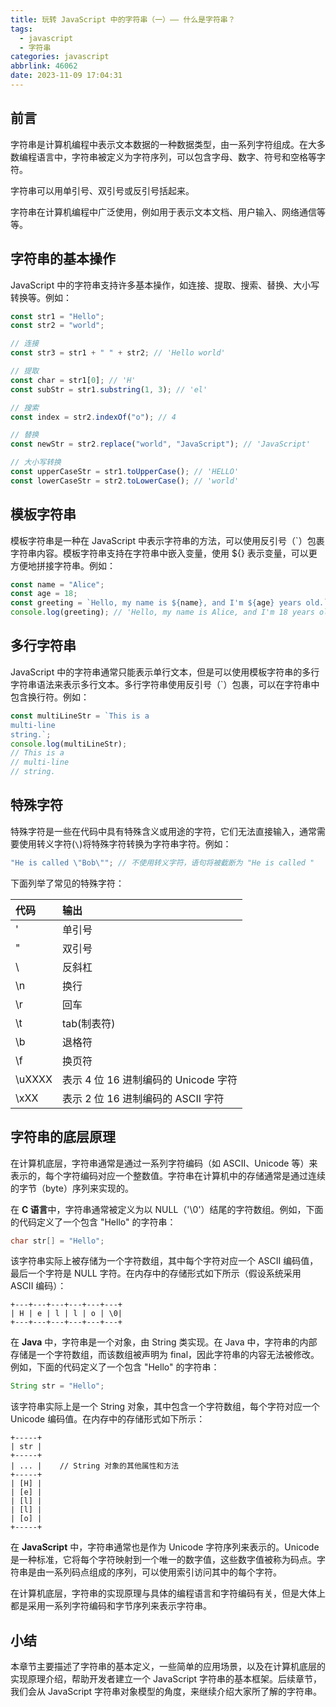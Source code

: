 ```yaml
---
title: 玩转 JavaScript 中的字符串（一）—— 什么是字符串？
tags:
  - javascript
  - 字符串
categories: javascript
abbrlink: 46062
date: 2023-11-09 17:04:31
---
```


## 前言

字符串是计算机编程中表示文本数据的一种数据类型，由一系列字符组成。在大多数编程语言中，字符串被定义为字符序列，可以包含字母、数字、符号和空格等字符。

字符串可以用单引号、双引号或反引号括起来。

字符串在计算机编程中广泛使用，例如用于表示文本文档、用户输入、网络通信等等。

## 字符串的基本操作

JavaScript 中的字符串支持许多基本操作，如连接、提取、搜索、替换、大小写转换等。例如：

```javascript
const str1 = "Hello";
const str2 = "world";

// 连接
const str3 = str1 + " " + str2; // 'Hello world'

// 提取
const char = str1[0]; // 'H'
const subStr = str1.substring(1, 3); // 'el'

// 搜索
const index = str2.indexOf("o"); // 4

// 替换
const newStr = str2.replace("world", "JavaScript"); // 'JavaScript'

// 大小写转换
const upperCaseStr = str1.toUpperCase(); // 'HELLO'
const lowerCaseStr = str2.toLowerCase(); // 'world'
```

## 模板字符串

模板字符串是一种在 JavaScript 中表示字符串的方法，可以使用反引号（`）包裹字符串内容。模板字符串支持在字符串中嵌入变量，使用 ${} 表示变量，可以更方便地拼接字符串。例如：

```javascript
const name = "Alice";
const age = 18;
const greeting = `Hello, my name is ${name}, and I'm ${age} years old.`;
console.log(greeting); // 'Hello, my name is Alice, and I'm 18 years old.'
```

## 多行字符串

JavaScript 中的字符串通常只能表示单行文本，但是可以使用模板字符串的多行字符串语法来表示多行文本。多行字符串使用反引号（`）包裹，可以在字符串中包含换行符。例如：

```javascript
const multiLineStr = `This is a
multi-line
string.`;
console.log(multiLineStr);
// This is a
// multi-line
// string.
```

## 特殊字符

特殊字符是一些在代码中具有特殊含义或用途的字符，它们无法直接输入，通常需要使用转义字符(`\`)将特殊字符转换为字符串字符。例如：

```javascript
"He is called \"Bob\""; // 不使用转义字符，语句将被截断为 "He is called "
```

下面列举了常见的特殊字符：

| 代码   | 输出                                 |
| :----- | :----------------------------------- |
| \'     | 单引号                               |
| \"     | 双引号                               |
| \\     | 反斜杠                               |
| \n     | 换行                                 |
| \r     | 回车                                 |
| \t     | tab(制表符)                          |
| \b     | 退格符                               |
| \f     | 换页符                               |
| \uXXXX | 表示 4 位 16 进制编码的 Unicode 字符 |
| \xXX   | 表示 2 位 16 进制编码的 ASCII 字符   |

## 字符串的底层原理

在计算机底层，字符串通常是通过一系列字符编码（如 ASCII、Unicode 等）来表示的，每个字符编码对应一个整数值。字符串在计算机中的存储通常是通过连续的字节（byte）序列来实现的。

在 **C 语言**中，字符串通常被定义为以 NULL（'\0'）结尾的字符数组。例如，下面的代码定义了一个包含 "Hello" 的字符串：

```c
char str[] = "Hello";
```

该字符串实际上被存储为一个字符数组，其中每个字符对应一个 ASCII 编码值，最后一个字符是 NULL 字符。在内存中的存储形式如下所示（假设系统采用 ASCII 编码）：

```less
+---+---+---+---+---+---+
| H | e | l | l | o | \0|
+---+---+---+---+---+---+
```

在 **Java** 中，字符串是一个对象，由 String 类实现。在 Java 中，字符串的内部存储是一个字符数组，而该数组被声明为 final，因此字符串的内容无法被修改。例如，下面的代码定义了一个包含 "Hello" 的字符串：

```java
String str = "Hello";
```

该字符串实际上是一个 String 对象，其中包含一个字符数组，每个字符对应一个 Unicode 编码值。在内存中的存储形式如下所示：

```less
+-----+
| str |
+-----+
| ... |    // String 对象的其他属性和方法
+-----+
| [H] |
| [e] |
| [l] |
| [l] |
| [o] |
+-----+
```

在 **JavaScript** 中，字符串通常也是作为 Unicode 字符序列来表示的。Unicode 是一种标准，它将每个字符映射到一个唯一的数字值，这些数字值被称为码点。字符串是由一系列码点组成的序列，可以使用索引访问其中的每个字符。

在计算机底层，字符串的实现原理与具体的编程语言和字符编码有关，但是大体上都是采用一系列字符编码和字节序列来表示字符串。

## 小结

本章节主要描述了字符串的基本定义，一些简单的应用场景，以及在计算机底层的实现原理介绍，帮助开发者建立一个 JavaScript 字符串的基本框架。后续章节，我们会从 JavaScript 字符串对象模型的角度，来继续介绍大家所了解的字符串。
